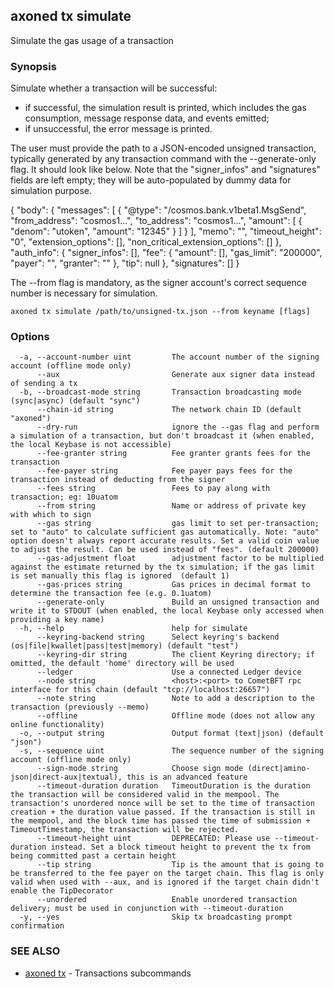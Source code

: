 ## axoned tx simulate

Simulate the gas usage of a transaction

### Synopsis

Simulate whether a transaction will be successful:

- if successful, the simulation result is printed, which includes the gas
  consumption, message response data, and events emitted;
- if unsuccessful, the error message is printed.

The user must provide the path to a JSON-encoded unsigned transaction, typically
generated by any transaction command with the --generate-only flag. It should
look like below. Note that the "signer_infos" and "signatures" fields are left
empty; they will be auto-populated by dummy data for simulation purpose.

\{
  "body": \{
    "messages": [
      \{
        "@type": "/cosmos.bank.v1beta1.MsgSend",
        "from_address": "cosmos1...",
        "to_address": "cosmos1...",
        "amount": [
          \{
            "denom": "utoken",
            "amount": "12345"
          \}
        ]
      \}
    ],
    "memo": "",
    "timeout_height": "0",
    "extension_options": [],
    "non_critical_extension_options": []
  \},
  "auth_info": \{
    "signer_infos": [],
    "fee": \{
      "amount": [],
      "gas_limit": "200000",
      "payer": "",
      "granter": ""
    \},
    "tip": null
  \},
  "signatures": []
\}

The --from flag is mandatory, as the signer account's correct sequence number is
necessary for simulation.

```
axoned tx simulate /path/to/unsigned-tx.json --from keyname [flags]
```

### Options

```
  -a, --account-number uint         The account number of the signing account (offline mode only)
      --aux                         Generate aux signer data instead of sending a tx
  -b, --broadcast-mode string       Transaction broadcasting mode (sync|async) (default "sync")
      --chain-id string             The network chain ID (default "axoned")
      --dry-run                     ignore the --gas flag and perform a simulation of a transaction, but don't broadcast it (when enabled, the local Keybase is not accessible)
      --fee-granter string          Fee granter grants fees for the transaction
      --fee-payer string            Fee payer pays fees for the transaction instead of deducting from the signer
      --fees string                 Fees to pay along with transaction; eg: 10uatom
      --from string                 Name or address of private key with which to sign
      --gas string                  gas limit to set per-transaction; set to "auto" to calculate sufficient gas automatically. Note: "auto" option doesn't always report accurate results. Set a valid coin value to adjust the result. Can be used instead of "fees". (default 200000)
      --gas-adjustment float        adjustment factor to be multiplied against the estimate returned by the tx simulation; if the gas limit is set manually this flag is ignored  (default 1)
      --gas-prices string           Gas prices in decimal format to determine the transaction fee (e.g. 0.1uatom)
      --generate-only               Build an unsigned transaction and write it to STDOUT (when enabled, the local Keybase only accessed when providing a key name)
  -h, --help                        help for simulate
      --keyring-backend string      Select keyring's backend (os|file|kwallet|pass|test|memory) (default "test")
      --keyring-dir string          The client Keyring directory; if omitted, the default 'home' directory will be used
      --ledger                      Use a connected Ledger device
      --node string                 <host>:<port> to CometBFT rpc interface for this chain (default "tcp://localhost:26657")
      --note string                 Note to add a description to the transaction (previously --memo)
      --offline                     Offline mode (does not allow any online functionality)
  -o, --output string               Output format (text|json) (default "json")
  -s, --sequence uint               The sequence number of the signing account (offline mode only)
      --sign-mode string            Choose sign mode (direct|amino-json|direct-aux|textual), this is an advanced feature
      --timeout-duration duration   TimeoutDuration is the duration the transaction will be considered valid in the mempool. The transaction's unordered nonce will be set to the time of transaction creation + the duration value passed. If the transaction is still in the mempool, and the block time has passed the time of submission + TimeoutTimestamp, the transaction will be rejected.
      --timeout-height uint         DEPRECATED: Please use --timeout-duration instead. Set a block timeout height to prevent the tx from being committed past a certain height
      --tip string                  Tip is the amount that is going to be transferred to the fee payer on the target chain. This flag is only valid when used with --aux, and is ignored if the target chain didn't enable the TipDecorator
      --unordered                   Enable unordered transaction delivery; must be used in conjunction with --timeout-duration
  -y, --yes                         Skip tx broadcasting prompt confirmation
```

### SEE ALSO

- [axoned tx](axoned_tx.md)	 - Transactions subcommands
